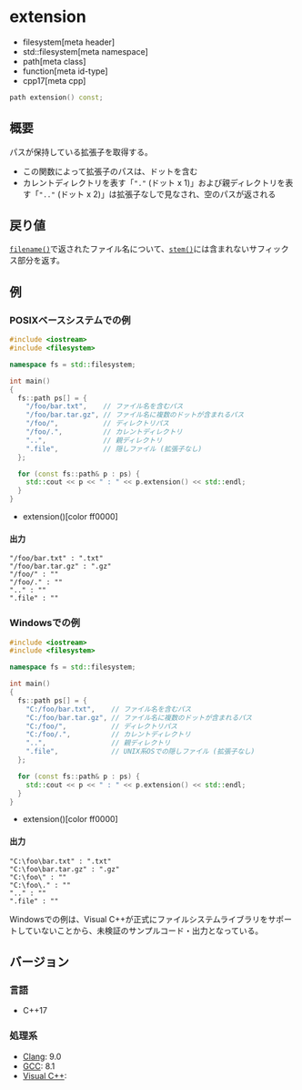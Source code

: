 # extension
* filesystem[meta header]
* std::filesystem[meta namespace]
* path[meta class]
* function[meta id-type]
* cpp17[meta cpp]

```cpp
path extension() const;
```

## 概要
パスが保持している拡張子を取得する。

- この関数によって拡張子のパスは、ドットを含む
- カレントディレクトリを表す「`"."` (ドット x 1)」および親ディレクトリを表す「`".."` (ドット x 2)」は拡張子なしで見なされ、空のパスが返される


## 戻り値
[`filename()`](filename.md)で返されたファイル名について、[`stem()`](stem.md)には含まれないサフィックス部分を返す。


## 例
### POSIXベースシステムでの例
```cpp example
#include <iostream>
#include <filesystem>

namespace fs = std::filesystem;

int main()
{
  fs::path ps[] = {
    "/foo/bar.txt",    // ファイル名を含むパス
    "/foo/bar.tar.gz", // ファイル名に複数のドットが含まれるパス
    "/foo/",           // ディレクトリパス
    "/foo/.",          // カレントディレクトリ
    "..",              // 親ディレクトリ
    ".file",           // 隠しファイル (拡張子なし)
  };

  for (const fs::path& p : ps) {
    std::cout << p << " : " << p.extension() << std::endl;
  }
}
```
* extension()[color ff0000]


#### 出力
```
"/foo/bar.txt" : ".txt"
"/foo/bar.tar.gz" : ".gz"
"/foo/" : ""
"/foo/." : ""
".." : ""
".file" : ""
```


### Windowsでの例
```cpp example
#include <iostream>
#include <filesystem>

namespace fs = std::filesystem;

int main()
{
  fs::path ps[] = {
    "C:/foo/bar.txt",    // ファイル名を含むパス
    "C:/foo/bar.tar.gz", // ファイル名に複数のドットが含まれるパス
    "C:/foo/",           // ディレクトリパス
    "C:/foo/.",          // カレントディレクトリ
    "..",                // 親ディレクトリ
    ".file",             // UNIX系OSでの隠しファイル (拡張子なし)
  };

  for (const fs::path& p : ps) {
    std::cout << p << " : " << p.extension() << std::endl;
  }
}
```
* extension()[color ff0000]

#### 出力
```
"C:\foo\bar.txt" : ".txt"
"C:\foo\bar.tar.gz" : ".gz"
"C:\foo\" : ""
"C:\foo\." : ""
".." : ""
".file" : ""
```

Windowsでの例は、Visual C++が正式にファイルシステムライブラリをサポートしていないことから、未検証のサンプルコード・出力となっている。


## バージョン
### 言語
- C++17

### 処理系
- [Clang](/implementation.md#clang): 9.0
- [GCC](/implementation.md#gcc): 8.1
- [Visual C++](/implementation.md#visual_cpp):
